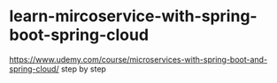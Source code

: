 # learn-mircoservice-with-spring-boot-spring-cloud

https://www.udemy.com/course/microservices-with-spring-boot-and-spring-cloud/ step by step
